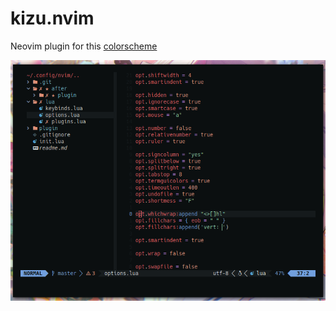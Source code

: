 # kizu.nvim

Neovim plugin for this [colorscheme](https://github.com/janleigh/dotfiles#art-colorscheme)

![](preview.png)

